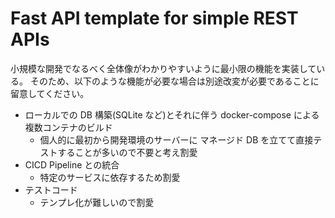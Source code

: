 # Fast API template for simple REST APIs

小規模な開発でなるべく全体像がわかりやすいように最小限の機能を実装している。
そのため、以下のような機能が必要な場合は別途改変が必要であることに留意してください。

- ローカルでの DB 構築(SQLite など)とそれに伴う docker-compose による複数コンテナのビルド
  - 個人的に最初から開発環境のサーバーに マネージド DB を立てて直接テストすることが多いので不要と考え割愛
- CICD Pipeline との統合
  - 特定のサービスに依存するため割愛
- テストコード
  - テンプレ化が難しいので割愛
